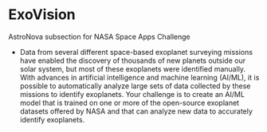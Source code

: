 # ExoVision
AstroNova subsection for NASA Space Apps Challenge
- Data from several different space-based exoplanet surveying missions have enabled the discovery of thousands of new planets outside our solar system, but most of these exoplanets were identified manually. With advances in artificial intelligence and machine learning (AI/ML), it is possible to automatically analyze large sets of data collected by these missions to identify exoplanets. Your challenge is to create an AI/ML model that is trained on one or more of the open-source exoplanet datasets offered by NASA and that can analyze new data to accurately identify exoplanets.


